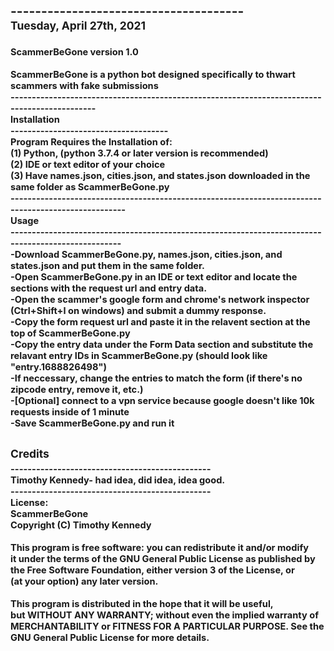 --------------------------------------<br />
<sub>Tuesday, April 27th, 2021<sub><br />
<br />
ScammerBeGone version 1.0<br />
<br />
ScammerBeGone is a python bot designed specifically to thwart scammers with fake submissions<br />
---------------------------------------------------------------------------------------------<br />
Installation<br />
-------------------------------------<br />
Program Requires the Installation of:<br />
(1) Python, (python 3.7.4 or later version is recommended)<br />
(2) IDE or text editor of your choice<br />
(3) Have names.json, cities.json, and states.json downloaded in the same folder as ScammerBeGone.py<br />
----------------------------------------------------------------------------------------------------<br />
Usage<br />
---------------------------------------------------------------------------------------------------<br />
-Download ScammerBeGone.py, names.json, cities.json, and states.json and put them in the same folder.<br />
-Open ScammerBeGone.py in an IDE or text editor and locate the sections with the request url and entry data.<br />
-Open the scammer's google form and chrome's network inspector (Ctrl+Shift+I on windows) and submit a dummy response.<br />
-Copy the form request url and paste it in the relavent section at the top of ScammerBeGone.py<br />
-Copy the entry data under the Form Data section and substitute the relavant entry IDs in ScammerBeGone.py (should look like "entry.1688826498")<br />
-If neccessary, change the entries to match the form (if there's no zipcode entry, remove it, etc.)<br />
-[Optional] connect to a vpn service because google doesn't like 10k requests inside of 1 minute<br />
-Save ScammerBeGone.py and run it<br />
----------------------------------
<sub>Credits<sub><br />
-----------------------------------------------<br />
Timothy Kennedy- had idea, did idea, idea good.<br />
-----------------------------------------------<br />
License:<br />
ScammerBeGone<br />
Copyright (C) Timothy Kennedy<br />
<br />
This program is free software: you can redistribute it and/or modify<br />
it under the terms of the GNU General Public License as published by<br />
the Free Software Foundation, either version 3 of the License, or<br />
(at your option) any later version.<br />
<br />
This program is distributed in the hope that it will be useful,<br />
but WITHOUT ANY WARRANTY; without even the implied warranty of<br />
MERCHANTABILITY or FITNESS FOR A PARTICULAR PURPOSE.  See the<br />
GNU General Public License for more details.<br />
---------------------------------------------
